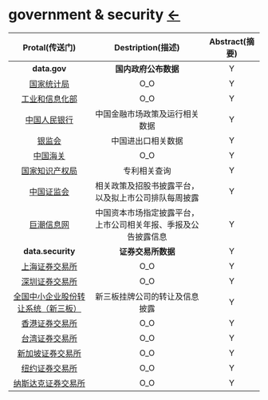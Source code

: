 # government & security  [←](index.md)

| Protal(传送门) | Destription(描述) | Abstract(摘要) |
|:---:|:---:|:---:|
| __data.gov__ | __国内政府公布数据__ | Y |
| [国家统计局](http://www.stats.gov.cn/) | O_O | Y |
| [工业和信息化部](http://www.miit.gov.cn) | O_O | Y |
| [中国人民银行](http://www.pbc.gov.cn) | 中国金融市场政策及运行相关数据 | Y |
| [银监会](http://www.cbirc.gov.cn) | 中国进出口相关数据 | Y |
| [中国海关](http://www.customs.gov.cn) | O_O | Y |
| [国家知识产权局](https://www.cnipa.gov.cn/) | 专利相关查询 | Y |
| [中国证监会](http://www.csrc.gov.cn) | 相关政策及招股书披露平台，以及拟上市公司排队每周披露 | Y |
| [巨潮信息网](http://www.cninfo.com.cn) | 中国资本市场指定披露平台，上市公司相关年报、季报及公告披露信息 | Y |
| __data.security__ | __证券交易所数据__ | Y |
| [上海证券交易所](http://www.sse.com.cn) | O_O | Y |
| [深圳证券交易所](http://www.szse.cn) | O_O | Y |
| [全国中小企业股份转让系统（新三板）](http://www.neeq.com.cn/) | 新三板挂牌公司的转让及信息披露 | Y |
| [香港证券交易所](http://www.hkexnews.hk/index_c.htm) | O_O | Y |
| [台湾证券交易所](http://www.tse.com.tw/ch/index.php) | O_O | Y |
| [新加坡证券交易所](http://www.sgx.com/) | O_O | Y |
| [纽约证券交易所](http://www.nyse.com) | O_O | Y |
| [纳斯达克证券交易所](http://www.nasdaq.com) | O_O | Y |
